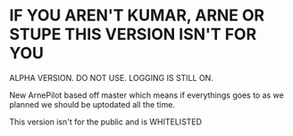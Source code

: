 # IF YOU AREN'T KUMAR, ARNE OR STUPE THIS VERSION ISN'T FOR YOU



ALPHA VERSION. DO NOT USE. LOGGING IS STILL ON.

New ArnePilot based off master which means if everythings goes to as we planned we should be uptodated all the time.

This version isn't for the public and is WHITELISTED
